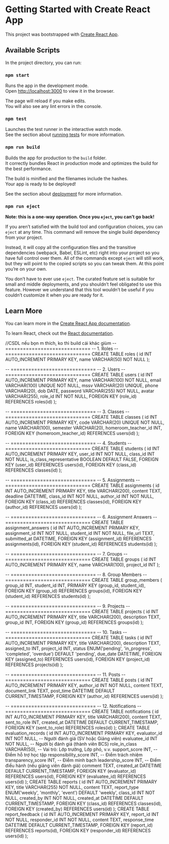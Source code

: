 # Getting Started with Create React App

This project was bootstrapped with [Create React App](https://github.com/facebook/create-react-app).

## Available Scripts

In the project directory, you can run:

### `npm start`

Runs the app in the development mode.\
Open [http://localhost:3000](http://localhost:3000) to view it in the browser.

The page will reload if you make edits.\
You will also see any lint errors in the console.

### `npm test`

Launches the test runner in the interactive watch mode.\
See the section about [running tests](https://facebook.github.io/create-react-app/docs/running-tests) for more information.

### `npm run build`

Builds the app for production to the `build` folder.\
It correctly bundles React in production mode and optimizes the build for the best performance.

The build is minified and the filenames include the hashes.\
Your app is ready to be deployed!

See the section about [deployment](https://facebook.github.io/create-react-app/docs/deployment) for more information.

### `npm run eject`

**Note: this is a one-way operation. Once you `eject`, you can’t go back!**

If you aren’t satisfied with the build tool and configuration choices, you can `eject` at any time. This command will remove the single build dependency from your project.

Instead, it will copy all the configuration files and the transitive dependencies (webpack, Babel, ESLint, etc) right into your project so you have full control over them. All of the commands except `eject` will still work, but they will point to the copied scripts so you can tweak them. At this point you’re on your own.

You don’t have to ever use `eject`. The curated feature set is suitable for small and middle deployments, and you shouldn’t feel obligated to use this feature. However we understand that this tool wouldn’t be useful if you couldn’t customize it when you are ready for it.

## Learn More

You can learn more in the [Create React App documentation](https://facebook.github.io/create-react-app/docs/getting-started).

To learn React, check out the [React documentation](https://reactjs.org/).

//CSDL nếu bọn m thích, ko thì build cái khác giùm
-- =============================
-- 1. Roles
-- =============================
CREATE TABLE roles (
    id INT AUTO_INCREMENT PRIMARY KEY,
    name VARCHAR(50) NOT NULL
);

-- =============================
-- 2. Users
-- =============================
CREATE TABLE users (
    id INT AUTO_INCREMENT PRIMARY KEY,
    name VARCHAR(100) NOT NULL,
    email VARCHAR(100) UNIQUE NOT NULL,
    mssv VARCHAR(20) UNIQUE,
    phone VARCHAR(20),
    dob DATE,
    password VARCHAR(255) NOT NULL,
    avatar VARCHAR(255),
    role_id INT NOT NULL,
    FOREIGN KEY (role_id) REFERENCES roles(id)
);

-- =============================
-- 3. Classes
-- =============================
CREATE TABLE classes (
    id INT AUTO_INCREMENT PRIMARY KEY,
    code VARCHAR(20) UNIQUE NOT NULL,
    name VARCHAR(100),
    semester VARCHAR(20),
    homeroom_teacher_id INT,
    FOREIGN KEY (homeroom_teacher_id) REFERENCES users(id)
);

-- =============================
-- 4. Students
-- =============================
CREATE TABLE students (
    id INT AUTO_INCREMENT PRIMARY KEY,
    user_id INT NOT NULL,
    class_id INT NOT NULL,
    is_class_representative BOOLEAN DEFAULT FALSE,
    FOREIGN KEY (user_id) REFERENCES users(id),
    FOREIGN KEY (class_id) REFERENCES classes(id)
);

-- =============================
-- 5. Assignments
-- =============================
CREATE TABLE assignments (
    id INT AUTO_INCREMENT PRIMARY KEY,
    title VARCHAR(200),
    content TEXT,
    deadline DATETIME,
    class_id INT NOT NULL,
    author_id INT NOT NULL,
    FOREIGN KEY (class_id) REFERENCES classes(id),
    FOREIGN KEY (author_id) REFERENCES users(id)
);

-- =============================
-- 6. Assignment Answers
-- =============================
CREATE TABLE assignment_answers (
    id INT AUTO_INCREMENT PRIMARY KEY,
    assignment_id INT NOT NULL,
    student_id INT NOT NULL,
    file_url TEXT,
    submitted_at DATETIME,
    FOREIGN KEY (assignment_id) REFERENCES assignments(id),
    FOREIGN KEY (student_id) REFERENCES students(id)
);

-- =============================
-- 7. Groups
-- =============================
CREATE TABLE groups (
    id INT AUTO_INCREMENT PRIMARY KEY,
    name VARCHAR(100),
    project_id INT
);

-- =============================
-- 8. Group Members
-- =============================
CREATE TABLE group_members (
    group_id INT,
    student_id INT,
    PRIMARY KEY (group_id, student_id),
    FOREIGN KEY (group_id) REFERENCES groups(id),
    FOREIGN KEY (student_id) REFERENCES students(id)
);

-- =============================
-- 9. Projects
-- =============================
CREATE TABLE projects (
    id INT AUTO_INCREMENT PRIMARY KEY,
    title VARCHAR(200),
    description TEXT,
    group_id INT,
    FOREIGN KEY (group_id) REFERENCES groups(id)
);

-- =============================
-- 10. Tasks
-- =============================
CREATE TABLE tasks (
    id INT AUTO_INCREMENT PRIMARY KEY,
    title VARCHAR(200),
    description TEXT,
    assigned_to INT,
    project_id INT,
    status ENUM('pending', 'in_progress', 'completed', 'overdue') DEFAULT 'pending',
    due_date DATETIME,
    FOREIGN KEY (assigned_to) REFERENCES users(id),
    FOREIGN KEY (project_id) REFERENCES projects(id)
);

-- =============================
-- 11. Posts
-- =============================
CREATE TABLE posts (
    id INT AUTO_INCREMENT PRIMARY KEY,
    author_id INT NOT NULL,
    content TEXT,
    document_link TEXT,
    post_time DATETIME DEFAULT CURRENT_TIMESTAMP,
    FOREIGN KEY (author_id) REFERENCES users(id)
);

-- =============================
-- 12. Notifications
-- =============================
CREATE TABLE notifications (
    id INT AUTO_INCREMENT PRIMARY KEY,
    title VARCHAR(200),
    content TEXT,
    sent_to_role INT,
    created_at DATETIME DEFAULT CURRENT_TIMESTAMP,
    FOREIGN KEY (sent_to_role) REFERENCES roles(id)
);
CREATE TABLE evaluation_records (
    id INT AUTO_INCREMENT PRIMARY KEY,
    evaluator_id INT NOT NULL,         -- Người đánh giá (SV hoặc Giảng viên)
    evaluatee_id INT NOT NULL,         -- Người bị đánh giá (thành viên BCS)
    role_in_class VARCHAR(50),         -- Vai trò: Lớp trưởng, Lớp phó, v.v.
    support_score INT,                 -- Điểm hỗ trợ học tập
    responsibility_score INT,          -- Điểm trách nhiệm
    transparency_score INT,            -- Điểm minh bạch
    leadership_score INT,              -- Điểm điều hành (nếu giảng viên đánh giá)
    comment TEXT,
    created_at DATETIME DEFAULT CURRENT_TIMESTAMP,
    FOREIGN KEY (evaluator_id) REFERENCES users(id),
    FOREIGN KEY (evaluatee_id) REFERENCES users(id)
);
CREATE TABLE reports (
    id INT AUTO_INCREMENT PRIMARY KEY,
    title VARCHAR(255) NOT NULL,
    content TEXT,
    report_type ENUM('weekly', 'monthly', 'event') DEFAULT 'weekly',
    class_id INT NOT NULL,
    created_by INT NOT NULL,
    created_at DATETIME DEFAULT CURRENT_TIMESTAMP,
    FOREIGN KEY (class_id) REFERENCES classes(id),
    FOREIGN KEY (created_by) REFERENCES users(id)
);
CREATE TABLE report_feedback (
    id INT AUTO_INCREMENT PRIMARY KEY,
    report_id INT NOT NULL,
    responder_id INT NOT NULL,
    content TEXT,
    response_time DATETIME DEFAULT CURRENT_TIMESTAMP,
    FOREIGN KEY (report_id) REFERENCES reports(id),
    FOREIGN KEY (responder_id) REFERENCES users(id)
);
